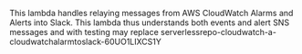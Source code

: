 This lambda handles relaying messages from AWS CloudWatch Alarms and Alerts into Slack. This lambda thus understands both events and alert SNS messages and with testing may replace serverlessrepo-cloudwatch-a-cloudwatchalarmtoslack-60UO1LIXCS1Y
